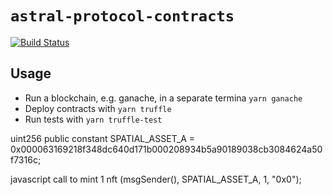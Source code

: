# `astral-protocol-contracts`
[![Build Status](https://travis-ci.com/astralDAO/astralprotocol.svg?branch=master)](https://travis-ci.com/astralDAO/astralprotocol)

## Usage

- Run a blockchain, e.g. ganache, in a separate termina `yarn ganache`
- Deploy contracts with `yarn truffle`
- Run tests with `yarn truffle-test`

uint256 public constant SPATIAL_ASSET_A = 0x000063169218f348dc640d171b000208934b5a90189038cb3084624a50f7316c;

javascript call to mint 1 nft (msgSender(), SPATIAL_ASSET_A, 1, "0x0");
